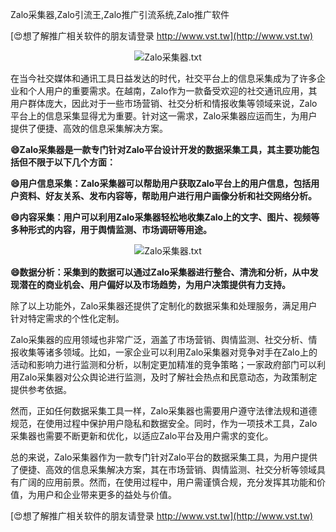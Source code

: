 Zalo采集器,Zalo引流王,Zalo推广引流系统,Zalo推广软件

[😍想了解推广相关软件的朋友请登录 http://www.vst.tw](http://www.vst.tw)

 <center><img src="https://vst.tw/MP4/tuiguang/png/7.png" alt="Zalo采集器.txt"></center>

在当今社交媒体和通讯工具日益发达的时代，社交平台上的信息采集成为了许多企业和个人用户的重要需求。在越南，Zalo作为一款备受欢迎的社交通讯应用，其用户群体庞大，因此对于一些市场营销、社交分析和情报收集等领域来说，Zalo平台上的信息采集显得尤为重要。针对这一需求，Zalo采集器应运而生，为用户提供了便捷、高效的信息采集解决方案。

**😄Zalo采集器是一款专门针对Zalo平台设计开发的数据采集工具，其主要功能包括但不限于以下几个方面：**

**😄用户信息采集：Zalo采集器可以帮助用户获取Zalo平台上的用户信息，包括用户资料、好友关系、发布内容等，帮助用户进行用户画像分析和社交网络分析。**

**😄内容采集：用户可以利用Zalo采集器轻松地收集Zalo上的文字、图片、视频等多种形式的内容，用于舆情监测、市场调研等用途。**

 <center><img src="https://vst.tw/MP4/tuiguang/png/7.png" alt="Zalo采集器.txt"></center>

**😄数据分析：采集到的数据可以通过Zalo采集器进行整合、清洗和分析，从中发现潜在的商业机会、用户偏好以及市场趋势，为用户决策提供有力支持。**

除了以上功能外，Zalo采集器还提供了定制化的数据采集和处理服务，满足用户针对特定需求的个性化定制。

Zalo采集器的应用领域也非常广泛，涵盖了市场营销、舆情监测、社交分析、情报收集等诸多领域。比如，一家企业可以利用Zalo采集器对竞争对手在Zalo上的活动和影响力进行监测和分析，以制定更加精准的竞争策略；一家政府部门可以利用Zalo采集器对公众舆论进行监测，及时了解社会热点和民意动态，为政策制定提供参考依据。

然而，正如任何数据采集工具一样，Zalo采集器也需要用户遵守法律法规和道德规范，在使用过程中保护用户隐私和数据安全。同时，作为一项技术工具，Zalo采集器也需要不断更新和优化，以适应Zalo平台及用户需求的变化。

总的来说，Zalo采集器作为一款专门针对Zalo平台的数据采集工具，为用户提供了便捷、高效的信息采集解决方案，其在市场营销、舆情监测、社交分析等领域具有广阔的应用前景。然而，在使用过程中，用户需谨慎合规，充分发挥其功能和价值，为用户和企业带来更多的益处与价值。

[😍想了解推广相关软件的朋友请登录 http://www.vst.tw](http://www.vst.tw)



